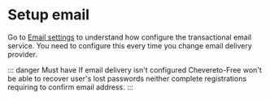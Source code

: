 # Setup email

Go to [Email settings](../../settings/email.md) to understand how configure the transactional email service. You need to configure this every time you change email delivery provider.

::: danger Must have
If email delivery isn't configured Chevereto-Free won't be able to recover user's lost passwords neither complete registrations requiring to confirm email address.
:::

